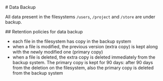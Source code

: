 # Data Backup

All data present in the filesystems `/users`, `/project` and `/store` are under backup. 

## Retention policies for data backup

 * each file in the filesystem has copy in the backup system
 * when a file is modified, the previous version (extra copy) is kept along with the newly modified one (primary copy)
 * when a file is deleted, the extra copy is deleted immediately from the backup system. The primary copy is kept for 90 days: after 90 days from the deletion on the filesystem, also the primary copy is deleted from the backup system
